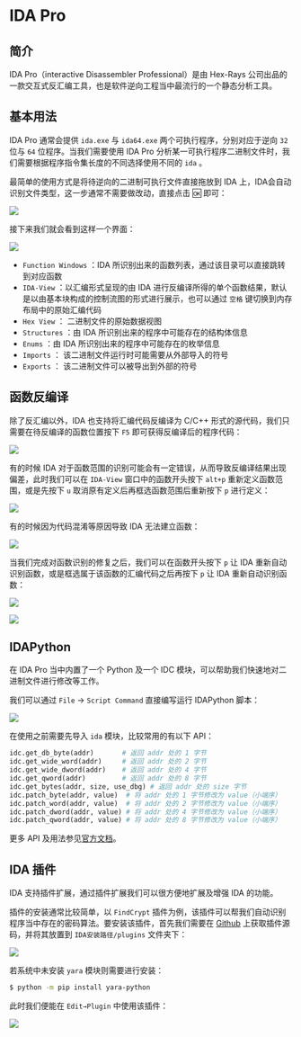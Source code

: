 # IDA Pro

## 简介

IDA Pro（interactive Disassembler Professional）是由 Hex-Rays 公司出品的一款交互式反汇编工具，也是软件逆向工程当中最流行的一个静态分析工具。

## 基本用法

IDA Pro 通常会提供 `ida.exe` 与 `ida64.exe` 两个可执行程序，分别对应于逆向 `32` 位与 `64` 位程序。当我们需要使用 IDA Pro 分析某一可执行程序二进制文件时，我们需要根据程序指令集长度的不同选择使用不同的 `ida` 。

最简单的使用方式是将待逆向的二进制可执行文件直接拖放到 IDA 上，IDA会自动识别文件类型，这一步通常不需要做改动，直接点击 🆗 即可：

![](./figure/ida_load.png)


接下来我们就会看到这样一个界面：

![](./figure/ida_ui.png)

- `Function Windows` ：IDA 所识别出来的函数列表，通过该目录可以直接跳转到对应函数
- `IDA-View` ：以汇编形式呈现的由 IDA 进行反编译所得的单个函数结果，默认是以由基本块构成的控制流图的形式进行展示，也可以通过 `空格` 键切换到内存布局中的原始汇编代码
- `Hex View` ： 二进制文件的原始数据视图
- `Structures` ：由 IDA 所识别出来的程序中可能存在的结构体信息
- `Enums` ：由 IDA 所识别出来的程序中可能存在的枚举信息
- `Imports` ： 该二进制文件运行时可能需要从外部导入的符号
- `Exports` ： 该二进制文件可以被导出到外部的符号

## 函数反编译

除了反汇编以外，IDA 也支持将汇编代码反编译为 C/C++ 形式的源代码，我们只需要在待反编译的函数位置按下 `F5` 即可获得反编译后的程序代码：

![](./figure/ida_discompile.png)

有的时候 IDA 对于函数范围的识别可能会有一定错误，从而导致反编译结果出现偏差，此时我们可以在 `IDA-View` 窗口中的函数开头按下 `alt+p` 重新定义函数范围，或是先按下 `u` 取消原有定义后再框选函数范围后重新按下 `p` 进行定义：

![](./figure/ida_edit_func.png)

有的时候因为代码混淆等原因导致 IDA 无法建立函数：

![](./figure/ida_fail_to_discompile.png)

当我们完成对函数识别的修复之后，我们可以在函数开头按下 `p` 让 IDA 重新自动识别函数，或是框选属于该函数的汇编代码之后再按下 `p` 让 IDA 重新自动识别函数：

![](./figure/ida_reidentify_func1.png)

![](./figure/ida_reidentify_func2.png)

## IDAPython

在 IDA Pro 当中内置了一个 Python 及一个 IDC 模块，可以帮助我们快速地对二进制文件进行修改等工作。

我们可以通过 `File` → `Script Command` 直接编写运行 IDAPython 脚本：

![](./figure/ida_python.png)

在使用之前需要先导入 `ida` 模块，比较常用的有以下 API：

```python
idc.get_db_byte(addr)       # 返回 addr 处的 1 字节
idc.get_wide_word(addr)     # 返回 addr 处的 2 字节
idc.get_wide_dword(addr)    # 返回 addr 处的 4 字节
idc.get_qword(addr)         # 返回 addr 处的 8 字节
idc.get_bytes(addr, size, use_dbg) # 返回 addr 处的 size 字节
idc.patch_byte(addr, value)  # 将 addr 处的 1 字节修改为 value（小端序）
idc.patch_word(addr, value)  # 将 addr 处的 2 字节修改为 value（小端序）
idc.patch_dword(addr, value) # 将 addr 处的 4 字节修改为 value（小端序）
idc.patch_qword(addr, value) # 将 addr 处的 8 字节修改为 value（小端序）
```

更多 API 及用法参见[官方文档](https://hex-rays.com/products/ida/support/idapython_docs/)。

## IDA 插件

IDA 支持插件扩展，通过插件扩展我们可以很方便地扩展及增强 IDA 的功能。

插件的安装通常比较简单，以 `FindCrypt` 插件为例，该插件可以帮我们自动识别程序当中存在的密码算法。要安装该插件，首先我们需要在 [Github](https://github.com/polymorf/findcrypt-yara) 上获取插件源码，并将其放置到 `IDA安装路径/plugins` 文件夹下：

![](./figure/ida_findcrypt_files.png)

若系统中未安装 `yara` 模块则需要进行安装：

```bash
$ python -m pip install yara-python
```

此时我们便能在 `Edit→Plugin` 中使用该插件：

![](./figure/ida_findcrypt.png)
